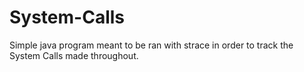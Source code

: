 # System-Calls
Simple java program meant to be ran with strace in order to track the System Calls made throughout. 
